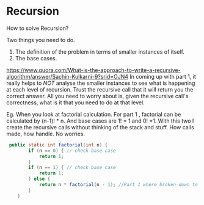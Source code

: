 # Recursion
How to solve Recursion?

Two things you need to do. 
1) The definition of the problem in terms of smaller instances of itself. 
2) The base cases. 

https://www.quora.com/What-is-the-approach-to-write-a-recursive-algorithm/answer/Sachin-Kulkarni-9?srid=OJN4
In coming up with part 1, it really helps to *NOT* analyse the smaller instances to see 
what is happening at each level of recursion. Trust the recursive call that it will return 
you the correct answer. All you need to worry about is, 
given the recursive call's correctness, what is it that you need to do at that level.

Eg. When you look at factorial calculation. For part 1 , factorial can be calculated by (n-1)! * n.
And base cases are 1! = 1 and 0! =1.
With this two I create the recursive calls without thinking of the stack and stuff. How calls made, how handle. No worries.
```java
 public static int factorial(int n) {
        if (n == 0) { // check base case 
            return 1;
        } 
        if (n == 1) { // check base case
            return 1;
        } else {
            return n * factorial(n - 1); //Part 1 where broken down to sub problems
        }
    }
  ```  